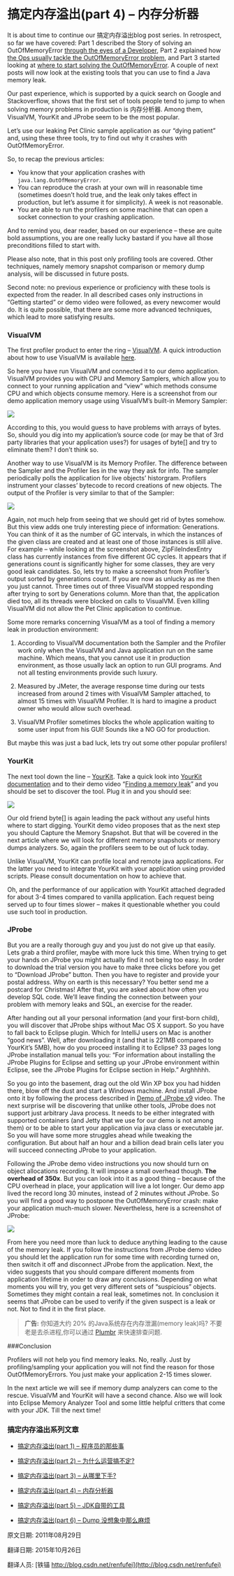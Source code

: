 搞定内存溢出(part 4) – 内存分析器
==


It is about time to continue our 搞定内存溢出blog post series. In retrospect, so far we have covered: Part 1 described the Story of solving an OutOfMemoryError [through the eyes of a Developer](https://plumbr.eu/blog/blog/solving-outofmemoryerror-story-of-a-developer), Part 2 explained how [the Ops usually tackle the OutOfMemoryError problem](https://plumbr.eu/blog/blog/solving-outofmemoryerror-why-didnt-operations-solve-it), and Part 3  started looking at [where to start solving the OutOfMemoryError](https://plumbr.eu/blog/blog/solving-outofmemoryerror-where-do-you-start). A couple of next posts will now look at the existing tools that you can use to find a Java memory leak.


Our past experience, which is supported by a quick search on Google and Stackoverflow, shows that the first set of tools people tend to jump to when solving memory problems in production is 内存分析器. Among them, VisualVM, YourKit and JProbe seem to be the most popular.


Let’s use our leaking Pet Clinic sample application as our “dying patient” and, using these three tools, try to find out why it crashes with OutOfMemoryError.

So, to recap the previous articles:

- You know that your application crashes with `java.lang.OutOfMemoryError`.
- You can reproduce the crash at your own will in reasonable time (sometimes doesn’t hold true, and the leak only takes effect in production, but let’s assume it for simplicity). A week is not reasonable.
- You are able to run the profilers on some machine that can open a socket connection to your crashing application.


And to remind you, dear reader, based on our experience – these are quite bold assumptions, you are one really lucky bastard if you have all those preconditions filled to start with.


Please also note, that in this post only profiling tools are covered. Other techniques, namely memory snapshot comparison or memory dump analysis, will be discussed in future posts.


Second note:  no previous experience or proficiency with these tools is expected from the reader. In all described cases only  instructions in “Getting started” or demo video were followed, as every newcomer would do. It is quite possible, that there are some more advanced techniques, which lead to more satisfying results.


### VisualVM


The first profiler product to enter the ring – [VisualVM](http://visualvm.java.net/). A quick introduction about how to use VisualVM is available [here](http://visualvm.java.net/gettingstarted.html).


So here you have run VisualVM and connected it to our demo application. VisualVM provides you with CPU and Memory Samplers, which allow you to connect to your running application and “view” which methods consume CPU and which objects consume memory. Here is a screenshot from our demo application memory usage using VisualVM’s built-in Memory Sampler:


![](04_01_Screen_Shot.png)


According to this, you would guess to have problems with arrays of bytes. So, should you dig into my application’s source code (or may be that of 3rd party libraries that your application uses?) for usages of byte[] and try to eliminate them? I don’t think so.


Another way to use VisualVM is its Memory Profiler. The difference between the Sampler and the Profiler lies in the way they ask for info. The sampler periodically polls the application for live objects’ historgram. Profilers instrument your classes’ bytecode to record creations of new objects. The output of the Profiler is very similar to that of the Sampler:


![](04_02_Screen_Shot.png)


Again, not much help from seeing that we should get rid of bytes somehow. But this view adds one truly interesting piece of information: Generations. You can think of it as the number of GC intervals, in which the instances of the given class are created and at least one of those instances is still alive. For example – while looking at the screenshot above, ZipFileIndexEntry class has currently instances from five different GC cycles. It appears that if generations count is significantly  higher for some classes, they are very good leak candidates. So, lets try to make a screenshot from Profiler’s output sorted by generations count. If you are now as unlucky as me then you just cannot. Three times out of three VisualVM stopped responding after trying to sort by Generations column. More than that, the application died too, all its threads were blocked on calls to VisualVM. Even killing VisualVM did not allow the Pet Clinic application to continue.


Some more remarks concerning VisualVM as a tool of finding a memory leak in production environment:


1. According to VisualVM documentation both the Sampler and the Profiler work only when the VisualVM and Java application run on the same machine. Which means, that you cannot use it in production environment, as those usually lack an option to run GUI programs. And not all testing environments provide such luxury.


2. Measured by JMeter, the average response time during our tests increased from around 2 times with VisualVM Sampler attached, to almost 15 times with VisualVM Profiler. It is hard to imagine a product owner who would allow such overhead.


3. VisualVM Profiler sometimes blocks the whole application waiting to some user input from his GUI! Sounds like a NO GO for production.


But maybe this was just a bad luck, lets try out some other popular profilers!



### YourKit



The next tool down the line – [YourKit](http://www.yourkit.com/). Take a quick look into [YourKit documentation](http://www.yourkit.com/docs/index.jsp) and to their demo video “[Finding a memory leak](http://www.yourkit.com/docs/demo/JavaMemoryLeak/JavaMemoryLeak.htm)” and you should be set to discover the tool. Plug it in and you should see:


![](04_03_Screen_Shot.png)


Our old friend byte[] is again leading the pack without any useful hints where to start digging. YourKit demo video proposes that as the next step you should Capture the Memory Snapshot. But that will be covered in the next article where we will look for different memory snapshots or memory dumps analyzers. So, again the profilers seem to be out of luck today.


Unlike VisualVM, YourKit can profile local and remote java applications. For the latter you need to integrate YourKit with your application using provided scripts. Please consult documentation on how to achieve that.


Oh, and the performance of our application with YourKit attached degraded for about 3-4 times compared to vanilla application. Each request being served up to four times slower – makes it questionable whether you could use such tool in production.


### JProbe


But you are a really thorough guy and you just do not give up that easily. Lets grab a third profiler, maybe with more luck this time. When trying to get your hands on  JProbe you might actually find it not being too easy. In order to download the trial version you have to make three clicks before you get to “Download JProbe” button. Then you have to register and provide your postal address. Why on earth is this necessary? You better send me a postcard for Christmas! After that, you are asked about how often you develop SQL code. We’ll leave finding the connection between your problem with memory leaks and SQL, an exercise for the reader.


After handing out all your personal information (and your first-born child), you will discover that JProbe ships without Mac OS X support. So you have to fall back to Eclipse plugin. Which  for IntelliJ users on Mac is another “good news”. Well, after downloading it (and that is 221MB compared to YourKit’s 5MB), how do you proceed installing it to  Eclipse? 33 pages long JProbe installation manual tells you: “For information about installing the JProbe Plugins for Eclipse and setting up your JProbe environment within Eclipse, see the JProbe Plugins for Eclipse section in Help.”  Arghhhhh.


So you go into the basement, drag out the old Win XP box you had hidden there, blow off the dust and start a Windows machine. And install JProbe onto it by following the process described in  [Demo of JProbe v9](http://bcove.me/xvv6eth1) video. The next surprise will be discovering that unlike other tools, JProbe does not support just arbitrary Java process. It needs to be either integrated with supported containers (and Jetty that we use for our demo is not among them) or to be able to start your application via java class or executable jar. So you will have some more struggles ahead while tweaking the configuration. But about half an hour and a billion dead brain cells later you will succeed connecting JProbe to your application.


Following the JProbe demo video instructions you now should turn on object allocations recording. It will impose a small overhead though. **The overhead of 350x**. But you can look into it as a good thing – because of the CPU overhead in place, your application will live a lot longer. Our demo app lived the record long 30 minutes, instead of 2 minutes without JProbe. So you will find a good way to postpone the OutOfMemoryError crash: make your application much-much slower. Nevertheless, here is a screenshot of JProbe:


![](04_04_Screen_Shot.png)



From here you need more than luck to deduce anything leading to the cause of the memory leak. If you follow the instructions from JProbe demo video you should let the application run for some time with recording turned on, then switch it off and disconnect JProbe from the application. Next, the video suggests that you should compare different moments from application lifetime  in order to draw any conclusions. Depending on what moments you will try, you get very different sets of “suspicious” objects. Sometimes they might contain a real leak, sometimes not. In conclusion it seems that JProbe can be used to verify if the given suspect is a leak or not. Not to find it in the first place.



> **广告:** 你知道大约 20% 的Java系统存在内存泄漏(memory leak)吗? 不要老是去杀进程,你可以通过 [Plumbr](https://plumbr.eu/memory-leak) 来快速排查问题.




###Conclusion

Profilers will not help you find memory leaks. No, really. Just by profiling/sampling your application you will not find the reason for those OutOfMemoryErrors. You just make your application 2-15 times slower.


In the next article we will see if memory dump analyzers can come to the rescue. VisualVM and YourKit will have a second chance. Also we will look into Eclipse Memory Analyzer Tool and some little helpful critters that come with your JDK. Till the next time!




### 搞定内存溢出系列文章

- [搞定内存溢出(part 1) – 程序员的那些事](01_story_of_a_developer.md)

- [搞定内存溢出(part 2) – 为什么运营搞不定?](02_why_did_not_operations_solve_it.md)

- [搞定内存溢出(part 3) – 从哪里下手?](03_where_do_you_start.md)

- [搞定内存溢出(part 4) – 内存分析器](04_memory_profilers.md)

- [搞定内存溢出(part 5) – JDK自带的工具](05_JDK_Tools.md)

- [搞定内存溢出(part 6) – Dump 没想象中那么麻烦](06_Dump_is_not_a_waste.md)



原文日期: 2011年08月29日

翻译日期: 2015年10月26日

翻译人员: [铁锚 http://blog.csdn.net/renfufei](http://blog.csdn.net/renfufei)
